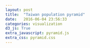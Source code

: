 ```yaml
---
layout: post
title:  "Taiwan population pyramid"
date:   2016-06-04 23:56:33
categories: visualization
d3_js: True
extra_javascript: pyramid.js
extra_css: pyramid.css
---
```


<div class="chart" id="pyramid_chart">
</div>
